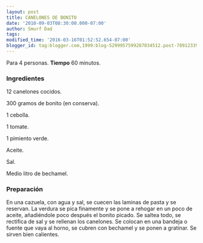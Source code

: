 ```yaml
---
layout: post
title: CANELONES DE BONITO
date: '2010-09-03T08:30:00.000-07:00'
author: Smurf Dad
tags: 
modified_time: '2016-03-16T01:52:52.654-07:00'
blogger_id: tag:blogger.com,1999:blog-5299957599287034512.post-7891233900161786343
---
```


Para 4 personas.
<b>Tiempo</b> 60 minutos.

<h3>Ingredientes</h3>

12 canelones cocidos.

300 gramos de bonito (en conserva).

1 cebolla.

1 tomate.

1 pimiento verde.

Aceite.

Sal.

Medio litro de bechamel.

<h3>Preparación</h3>

En una cazuela, con agua y sal, se cuecen las laminas de pasta y se reservan. La verdura se pica finamente y se pone a rehogar en un poco de aceite, añadiéndole poco después el bonito picado. Se saltea todo, se rectifica de sal y se rellenan los canelones. Se colocan en una bandeja o fuente que vaya al horno, se cubren con bechamel y se ponen a gratinar. Se sirven bien calientes.


